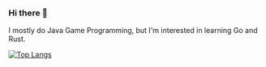 ### Hi there 👋
I mostly do Java Game Programming, but I'm interested in learning Go and Rust.

[![Top Langs](https://github-readme-stats.vercel.app/api/top-langs/?username=bramtechs&layout=compact)](https://github.com/anuraghazra/github-readme-stats)

